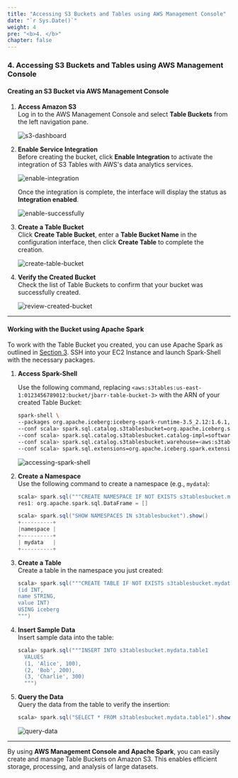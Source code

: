 ```yaml
---
title: "Accessing S3 Buckets and Tables using AWS Management Console"
date: "`r Sys.Date()`"
weight: 4
pre: "<b>4. </b>"
chapter: false
---
```


### 4. Accessing S3 Buckets and Tables using AWS Management Console

#### Creating an S3 Bucket via AWS Management Console

1. **Access Amazon S3**  
   Log in to the AWS Management Console and select **Table Buckets** from the left navigation pane.

   ![s3-dashboard](/images/4-accessing-buckets-and-tables-via-AWS-management-console/image.png)

2. **Enable Service Integration**  
   Before creating the bucket, click **Enable Integration** to activate the integration of S3 Tables with AWS's data analytics services.

   ![enable-integration](/images/4-accessing-buckets-and-tables-via-AWS-management-console/image-1.png)

   Once the integration is complete, the interface will display the status as **Integration enabled**.

   ![enable-successfully](/images/4-accessing-buckets-and-tables-via-AWS-management-console/image-2.png)

3. **Create a Table Bucket**  
   Click **Create Table Bucket**, enter a **Table Bucket Name** in the configuration interface, then click **Create Table** to complete the creation.

   ![create-table-bucket](/images/4-accessing-buckets-and-tables-via-AWS-management-console/image-3.png)

4. **Verify the Created Bucket**  
   Check the list of Table Buckets to confirm that your bucket was successfully created.

   ![review-created-bucket](/images/4-accessing-buckets-and-tables-via-AWS-management-console/image-4.png)

---

#### Working with the Bucket using Apache Spark

To work with the Table Bucket you created, you can use Apache Spark as outlined in [Section 3](../3-accessing-buckets-and-tables-via-command-line/#setting-up-and-using-apache-spark-to-manage-tables). SSH into your EC2 Instance and launch Spark-Shell with the necessary packages.

1. **Access Spark-Shell**  

   Use the following command, replacing `<aws:s3tables:us-east-1:0123456789012:bucket/jbarr-table-bucket-3>` with the ARN of your created Table Bucket:

   ```bash
   spark-shell \
   --packages org.apache.iceberg:iceberg-spark-runtime-3.5_2.12:1.6.1,software.amazon.s3tables:s3-tables-catalog-for-iceberg-runtime:0.1.3,software.amazon.awssdk:s3:2.20.42,software.amazon.awssdk:sts:2.20.42,software.amazon.awssdk:kms:2.20.42,software.amazon.awssdk:glue:2.20.42,software.amazon.awssdk:dynamodb:2.20.42 \
   --conf scala> spark.sql.catalog.s3tablesbucket=org.apache.iceberg.spark.SparkCatalog \
   --conf scala> spark.sql.catalog.s3tablesbucket.catalog-impl=software.amazon.s3tables.iceberg.S3TablesCatalog \
   --conf scala> spark.sql.catalog.s3tablesbucket.warehouse=<aws:s3tables:us-east-1:0123456789012:bucket/jbarr-table-bucket-3> \
   --conf scala> spark.sql.extensions=org.apache.iceberg.spark.extensions.IcebergSparkSessionExtensions
   ```

   ![accessing-spark-shell](/images/3-accessing-buckets-and-tables-via-command-line/image-6.png)

2. **Create a Namespace**  
    Use the following command to create a namespace (e.g., `mydata`):

   ```scala
   scala> spark.sql("""CREATE NAMESPACE IF NOT EXISTS s3tablesbucket.mydata""")
   res1: org.apache.spark.sql.DataFrame = []

   scala> spark.sql("SHOW NAMESPACES IN s3tablesbucket").show()
   +----------+
   |namespace |
   +----------+
   | mydata   |
   +----------+
   ```

3. **Create a Table**  
   Create a table in the namespace you just created:

   ```scala
   scala> spark.sql("""CREATE TABLE IF NOT EXISTS s3tablesbucket.mydata.table1
   (id INT,
   name STRING,
   value INT)
   USING iceberg
   """)
   ```

4. **Insert Sample Data**  
   Insert sample data into the table:

   ```scala
   scala> spark.sql("""INSERT INTO s3tablesbucket.mydata.table1
     VALUES
     (1, 'Alice', 100),
     (2, 'Bob', 200),
     (3, 'Charlie', 300)
     """)
   ```

5. **Query the Data**  
   Query the data from the table to verify the insertion:

   ```scala
   scala> spark.sql("SELECT * FROM s3tablesbucket.mydata.table1").show()
   ```

   ![query-data](/images/4-accessing-buckets-and-tables-via-AWS-management-console/image-9.png)

---

By using **AWS Management Console and Apache Spark**, you can easily create and manage Table Buckets on Amazon S3. This enables efficient storage, processing, and analysis of large datasets.